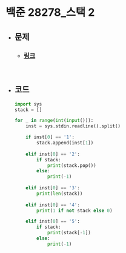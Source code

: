 # 백준 28278_스택 2

- ## 문제
    - ### [링크](https://www.acmicpc.net/problem/28278)

<br>

- ## 코드
    ```python
    import sys
    stack = []

    for _ in range(int(input())):
        inst = sys.stdin.readline().split()

        if inst[0] == '1':
            stack.append(inst[1])
        
        elif inst[0] == '2':
            if stack:
                print(stack.pop())
            else:
                print(-1)
        
        elif inst[0] == '3':
            print(len(stack))
        
        elif inst[0] == '4':
            print(1 if not stack else 0)

        elif inst[0] == '5':
            if stack:
                print(stack[-1])
            else:
                print(-1)
    ```